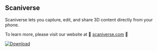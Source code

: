 ## Scaniverse

Scaniverse lets you capture, edit, and share 3D content directly from your phone.

To learn more, please visit our website at 🚀 [scaniverse.com](https://scaniverse.com) 🚀

[![Download](https://scaniverse.com/images/download.svg)](https://apps.apple.com/us/app/scaniverse-3d-scanner/id1541433223)

